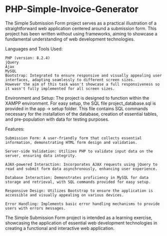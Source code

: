 # PHP-Simple-Invoice-Generator

The Simple Submission Form project serves as a practical illustration of a straightforward web application centered around a submission form. This project has been written without using frameworks, aiming to showcase a fundamental understanding of web development technologies.

Languages and Tools Used:

    PHP (version: 8.2.4)
    jQuery
    Ajax
    MySQL
    Bootstrap: Integrated to ensure responsive and visually appealing user interfaces, adapting seamlessly to different screen sizes. 
    However the aim of this task wasn't showcase a full responsiveness so it wasn't fully implemented for all screen sizes.

Environment and Setup:
The project is designed to function within the XAMPP environment. For easy setup, the SQL file project_database.sql is provided in the app -> setup folder. This file contains SQL commands necessary for the installation of the database, creation of essential tables, and pre-population with data for testing purposes.

Features:

    Submission Form: A user-friendly form that collects essential information, demonstrating HTML form design and validation.
    
    Server-side Validation: Utilizes PHP to validate input data on the server, ensuring data integrity.
    
    AJAX-powered Interaction: Incorporates AJAX requests using jQuery to read and submit form data asynchronously, enhancing user experience.
    
    Database Interaction: Demonstrates proficiency in MySQL for data storage and retrieval, with SQL commands provided for easy setup.
    
    Responsive Design: Utilizes Bootstrap to ensure the application is accessible and visually appealing on various devices.
    
    Error Handling: Implements basic error handling mechanisms to provide users with errors messages.

The Simple Submission Form project is intended as a learning exercise, showcasing the application of essential web development technologies in creating a functional and interactive web application.
